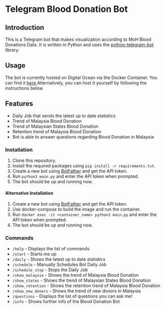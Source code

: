 # Telegram Blood Donation Bot

## Introduction
This is a Telegram bot that makes visualization according to MoH Blood Donations Data. It is written in Python and uses the [python-telegram-bot](https://github.com/python-telegram-bot/python-telegram-bot) library.

## Usage
The bot is currently hosted on Digital Ocean via the Docker Container. You can find it [here](https://t.me/blooddonationbot).Alternatively, you can host it yourself by following the instructions below.

## Features
- Daily Job that sends the latest up to date statistics
- Trend of Malaysia Blood Donation
- Trend of Malaysian States Blood Donation
- Retention trend of Malaysia Blood Donation
- Bot is able to answer questions regarding Blood Donation in Malaysia

### Installation
1. Clone this repository.
2. Install the required packages using `pip install -r requirements.txt`.
3. Create a new bot using [BotFather](https://t.me/botfather) and get the API token.
4. Run `python3 main.py` and enter the API token when prompted.
5. The bot should be up and running now.

#### Alternative Installation
1. Create a new bot using [BotFather](https://t.me/botfather) and get the API token.
2. Use docker-compose to build the image and run the container.
3. Run `docker exec -it <container_name> python3 main.py` and enter the API token when prompted.
4. The bot should be up and running now.

### Commands
- `/help` - Displays the list of commands
- `/start` - Starts me up
- `/daily` - Shows the latest up to date statistics 
- `/schedule` - Manually Schedules Bot Daily Job
- `/schedule_stop` - Stops the Daily Job
- `/show_malaysia` - Shows the trend of Malaysia Blood Donation
- `/show_states` - Shows the trend of Malaysian States Blood Donation
- `/show_retention` - Shows the retention trend of Malaysia Blood Donation
- `/show_new_donors` - Shows the trend of new donors in Malaysia
- `/questions` - Displays the list of questions you can ask me!
- `/info` - Shows further info of the Blood Donation Bot
